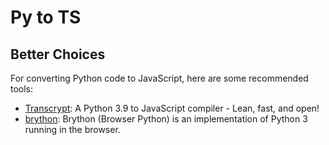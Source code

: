 # Py to TS

## Better Choices

For converting Python code to JavaScript, here are some recommended tools:

- [Transcrypt](https://github.com/TranscryptOrg/Transcrypt): A Python 3.9 to JavaScript compiler - Lean, fast, and open!
- [brython](https://github.com/brython-dev/brython): Brython (Browser Python) is an implementation of Python 3 running in the browser.
